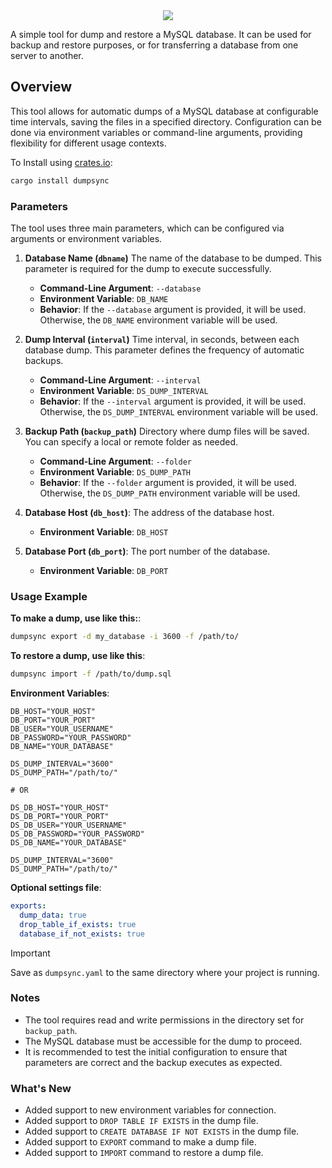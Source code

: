<div align='center'><img src='https://i.imgur.com/N7mW943.png'/></div>

A simple tool for dump and restore a MySQL database. It can be used for backup and restore purposes, or for transferring a database from one server to another.

## Overview

This tool allows for automatic dumps of a MySQL database at configurable time intervals, saving the files in a specified directory. Configuration can be done via environment variables or command-line arguments, providing flexibility for different usage contexts.

To Install using [crates.io](https://crates.io):

```bash
cargo install dumpsync
```

### Parameters

The tool uses three main parameters, which can be configured via arguments or environment variables.

1. **Database Name (`dbname`)** The name of the database to be dumped. This parameter is required for the dump to execute successfully.

   - **Command-Line Argument**: `--database`
   - **Environment Variable**: `DB_NAME`
   - **Behavior**: If the `--database` argument is provided, it will be used. Otherwise, the `DB_NAME` environment variable will be used.
2. **Dump Interval (`interval`)** Time interval, in seconds, between each database dump. This parameter defines the frequency of automatic backups.

   - **Command-Line Argument**: `--interval`
   - **Environment Variable**: `DS_DUMP_INTERVAL`
   - **Behavior**: If the `--interval` argument is provided, it will be used. Otherwise, the `DS_DUMP_INTERVAL` environment variable will be used.
3. **Backup Path (`backup_path`)** Directory where dump files will be saved. You can specify a local or remote folder as needed.

   - **Command-Line Argument**: `--folder`
   - **Environment Variable**: `DS_DUMP_PATH`
   - **Behavior**: If the `--folder` argument is provided, it will be used. Otherwise, the `DS_DUMP_PATH` environment variable will be used.
4. **Database Host (`db_host`)**: The address of the database host.

   - **Environment Variable**: `DB_HOST`
5. **Database Port (`db_port`)**: The port number of the database.

   - **Environment Variable**: `DB_PORT`

### Usage Example

**To make a dump, use like this:**:

```bash
dumpsync export -d my_database -i 3600 -f /path/to/
```

**To restore a dump, use like this**:

```bash
dumpsync import -f /path/to/dump.sql
```

**Environment Variables**:

```.env
DB_HOST="YOUR_HOST"
DB_PORT="YOUR_PORT"
DB_USER="YOUR_USERNAME"
DB_PASSWORD="YOUR_PASSWORD"
DB_NAME="YOUR_DATABASE"

DS_DUMP_INTERVAL="3600"
DS_DUMP_PATH="/path/to/"

# OR

DS_DB_HOST="YOUR_HOST"
DS_DB_PORT="YOUR_PORT"
DS_DB_USER="YOUR_USERNAME"
DS_DB_PASSWORD="YOUR_PASSWORD"
DS_DB_NAME="YOUR_DATABASE"

DS_DUMP_INTERVAL="3600"
DS_DUMP_PATH="/path/to/"
```

**Optional settings file**:

```yaml
exports:
  dump_data: true
  drop_table_if_exists: true
  database_if_not_exists: true
```

> [!important]
> Save as `dumpsync.yaml` to the same directory where your project is running.

### Notes

- The tool requires read and write permissions in the directory set for `backup_path`.
- The MySQL database must be accessible for the dump to proceed.
- It is recommended to test the initial configuration to ensure that parameters are correct and the backup executes as expected.

### What's New

- Added support to new environment variables for connection.
- Added support to `DROP TABLE IF EXISTS` in the dump file.
- Added support to `CREATE DATABASE IF NOT EXISTS` in the dump file.
- Added support to `EXPORT` command to make a dump file.
- Added support to `IMPORT` command to restore a dump file.

